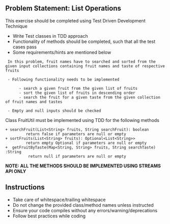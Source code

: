 ## Problem Statement: List Operations

This exercise should be completed using Test Driven Development Technique

  - Write Test classes in TDD approach 
  - Functionality of methods should be completed, such that all the test cases pass 
  - Some requirements/hints are mentioned below
  
  ```
   In this problem, fruit names have to searched and sorted from the given input collections containing fruit names and taste of respective fruits 
        
   - Following functionality needs to be implemented
   
        - search a given fruit from the given list of fruits
        - sort the given list of fruits in descending order
        - search the fruit for a given taste from the given collection of fruit names and tastes
   
   - Empty and null inputs should be checked       
   ```
Class FruitUtil must be implemented using TDD for the following methods 

    + searchFruit(List<String> fruits, String searchFruit): boolean
             return false if parameters are null or empty                    
    + sortFruits(List<String> fruits): Optional<List<String>>
             return empty Optional if parameters are null or empty  
    +  getFruitByTaste(Map<String, String> fruits, String searchTaste) :String
              return null if parameters are null or empty  

**NOTE: ALL THE METHODS SHOULD BE IMPLEMENTED USING STREAMS API ONLY** 
         
## Instructions
- Take care of whitespace/trailing whitespace
- Do not change the provided class/method names unless instructed
- Ensure your code compiles without any errors/warning/deprecations 
- Follow best practices while coding